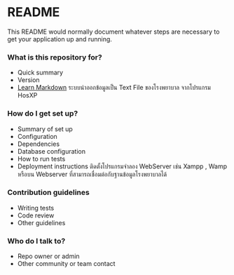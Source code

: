 # README #

This README would normally document whatever steps are necessary to get your application up and running.

### What is this repository for? ###

* Quick summary
* Version
* [Learn Markdown](https://bitbucket.org/tutorials/markdowndemo)
ระบบนำออกข้อมูลเป็น Text File ของโรงพยาบาล จากโปรแกรม HosXP 

### How do I get set up? ###

* Summary of set up
* Configuration
* Dependencies
* Database configuration
* How to run tests
* Deployment instructions
ติดตั้งโปรแกรมจำลอง WebServer เช่น Xampp , Wamp หรือบน Webserver ที่สามารถเชื่อมต่อกับฐานข้อมูลโรงพยาบาลได้

### Contribution guidelines ###

* Writing tests
* Code review
* Other guidelines

### Who do I talk to? ###

* Repo owner or admin
* Other community or team contact